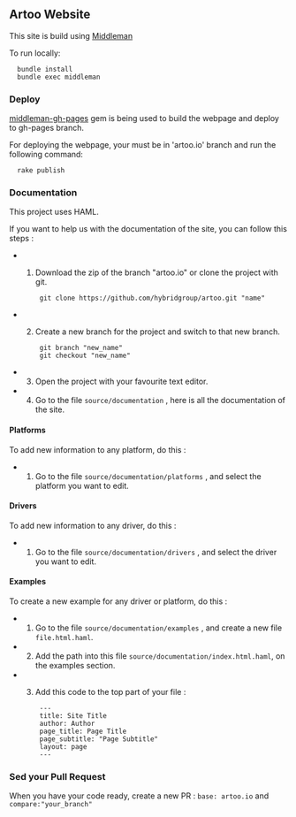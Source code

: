 ## Artoo Website

This site is build using [Middleman](http://middlemanapp.com/getting-started/)  
  
To run locally:  

      bundle install
      bundle exec middleman

### Deploy

[middleman-gh-pages](https://github.com/neo/middleman-gh-pages) gem is being used to build the webpage and deploy to gh-pages branch.  

For deploying the webpage, your must be in 'artoo.io' branch and run the following command:

      rake publish

### Documentation

This project uses HAML.

If you want to help us with the documentation of the site, you can follow this steps :

- 1) Download the zip of the branch "artoo.io" or clone the project with git.

		  git clone https://github.com/hybridgroup/artoo.git "name"

- 2) Create a new branch for the project and switch to that new branch.

		  git branch "new_name"
		  git checkout "new_name"

- 3) Open the project with your favourite text editor.

- 4) Go to the file `source/documentation` , here is all the documentation of the site.

#### Platforms

To add new information to any platform, do this : 

- 1) Go to the file `source/documentation/platforms` , and select the platform you want to edit.

#### Drivers

To add new information to any driver, do this : 

- 1) Go to the file `source/documentation/drivers` , and select the driver you want to edit.

#### Examples

To create a new example for any driver or platform, do this : 

- 1) Go to the file `source/documentation/examples` , and create a new file `file.html.haml`.

- 2) Add the path into this file `source/documentation/index.html.haml`, on the examples section.

- 3) Add this code to the top part of your file :
		
		  ---
		  title: Site Title
		  author: Author
		  page_title: Page Title
		  page_subtitle: "Page Subtitle"
		  layout: page
		  ---

### Sed your Pull Request

When you have your code ready, create a new PR : `base: artoo.io` and `compare:"your_branch"`

	



	





